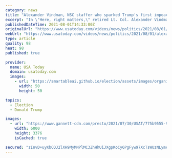 ```yaml
---
category: news
title: "Alexander Vindman, NSC staffer who sparked Trump's first impeachment, tells his story"
excerpt: "In \"Here, right matters,\" retired Lt. Col. Alexander Vindman talks about reporting Trump's infamous Ukraine call, and the cost to him and his family."
publishedDateTime: 2021-08-01T14:33:00Z
originalUrl: "https://www.usatoday.com/videos/news/politics/2021/08/01/alexander-vindman-here-right-matters-trump-impeachment/5439749001/"
webUrl: "https://www.usatoday.com/videos/news/politics/2021/08/01/alexander-vindman-here-right-matters-trump-impeachment/5439749001/"
type: article
quality: 98
heat: 98
published: true

provider:
  name: USA Today
  domain: usatoday.com
  images:
    - url: "https://smartableai.github.io/election/assets/images/organizations/usatoday.com-50x50.jpg"
      width: 50
      height: 50

topics:
  - Election
  - Donald Trump

images:
  - url: "https://www.gannett-cdn.com/presto/2021/07/30/USAT/775b9555-9383-43a6-918a-bd4eac7d28d0-XXX_VINDMAN_HGS_001.JPG?quality=10"
    width: 6000
    height: 3376
    isCached: true

secured: "zInvD+uyKbCQJ2lXH9MyMNPlMC3ZhHhUiJXgpKoCy6PgFyw97XcTsWUzNLymeQZJjRSACEyLyIe3eQQWBCCalQdE7IGLACRxgeo1PKDAJGDn+7oD7vQVQZ+1Gf0aBeltdiToktBkQsZZbh89Y70wPo74D6+AfqxS55P2yTm9zM7qCGm87bbTFIhjxoo+nCrVgElfdc1LT6fI/5yOFenasL3DBh5CvuqTKc76IrdkLMZB3KM8+O9IXvYVk1b27ynhkfkNbXgQPY++zi5p3CGTTygegQ1gF95HfuOaBDTdGtdtsja75zcGks20gQaHcrEmrNLs0lwv9rit9lAvrMpHYHZtmTypK3fA20NKwD+V2o4=;79m/lHrz8i0AFKHknQcIng=="
---
```


